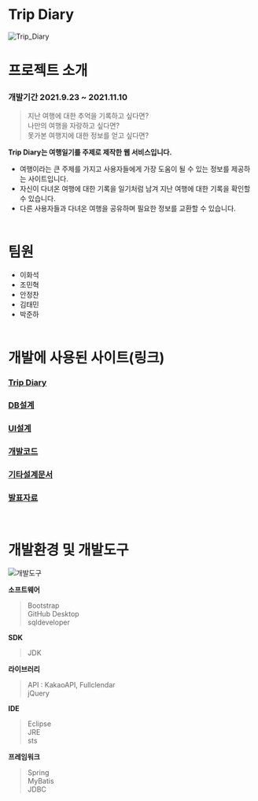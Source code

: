 # Trip Diary

![Trip_Diary](https://user-images.githubusercontent.com/88276563/147346116-c4fe43ca-2b06-4770-b6a4-f7417e98a39b.png)

# 프로젝트 소개
### 개발기간 2021.9.23 ~ 2021.11.10 

> 지난 여행에 대한 추억을 기록하고 싶다면?<br>
> 나만의 여행을 자랑하고 싶다면?<br>
> 못가본 여행지에 대한 정보를 얻고 싶다면?

 **Trip Diary는 여행일기를 주제로 제작한 웹 서비스입니다.**
 * 여행이라는 큰 주제를 가지고 사용자들에게 가장 도움이 될 수 있는 정보를 제공하는 사이트입니다.
 * 자신이 다녀온 여행에 대한 기록을 일기처럼 남겨 지난 여행에 대한 기록을 확인할 수 있습니다.
 * 다른 사용자들과 다녀온 여행을 공유하며 필요한 정보를 교환할 수 있습니다.
<br><br>

# 팀원
- 이화석
- 조민혁
- 안정찬
- 김태민
- 박준하
<br><br>

# 개발에 사용된 사이트(링크)
### [Trip Diary](http://cmh93.synology.me:49158/main)
### [DB설계](https://www.erdcloud.com/d/fKvpacZ6HFLBX5C2S)
### [UI설계](https://ovenapp.io/view/HCQC9wnUpKLxnmZfDU1sIZyLpJroaMEH/)
### [개발코드](https://github.com/ghktjr960/TripDiaryTeam)
### [기타설계문서](https://github.com/ghktjr960/TripDiary)
### [발표자료](https://docs.google.com/presentation/d/1sP1d0vG8pp4Txwh2A_AsKIe3wMnhdOGct6V3qYySQYA/edit#slide=id.p1)
<br>

# 개발환경 및 개발도구
![개발도구](https://user-images.githubusercontent.com/88276563/147345653-e90e4b6c-bd66-46d6-a22e-babbc0858a6e.png)

**소프트웨어**
> Bootstrap<br>
> GitHub Desktop<br>
> sqldeveloper<br>

**SDK**
> JDK

**라이브러리**
> API : KakaoAPI, Fullclendar<br>
> jQuery


**IDE**
> Eclipse<br>
> JRE<br>
> sts

**프레임워크**
> Spring<br>
> MyBatis<br>
> JDBC
